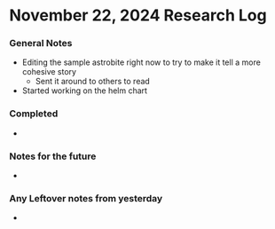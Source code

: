 # November 22, 2024 Research Log
### General Notes
* Editing the sample astrobite right now to try to make it tell a more cohesive story
  * Sent it around to others to read
* Started working on the helm chart

### Completed
* 

### Notes for the future
* 

### Any Leftover notes from yesterday
* 
